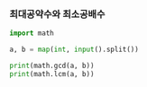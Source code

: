 ### 최대공약수와 최소공배수
``` python
import math

a, b = map(int, input().split())

print(math.gcd(a, b))
print(math.lcm(a, b))
```